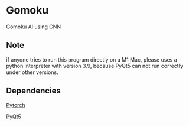 # Gomoku
Gomoku AI using CNN

## Note
if anyone tries to run this program directly on a M1 Mac, please uses a python interpreter with version 3.9, because PyQt5 can not run correctly under other versions.

## Dependencies

[Pytorch](https://pytorch.org)

[PyQt5](https://pypi.org/project/PyQt5/)
